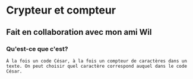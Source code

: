 # Crypteur et compteur

## Fait en collaboration avec mon ami Wil

### Qu'est-ce que c'est?

    À la fois un code César, à la fois un compteur de caractères dans un texte. On peut choisir quel caractère correspond auquel dans le code César. 
